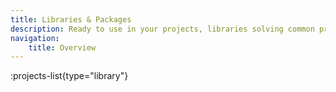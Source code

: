 ```yaml
---
title: Libraries & Packages
description: Ready to use in your projects, libraries solving common problems
navigation:
    title: Overview
---
```



:projects-list{type="library"}




